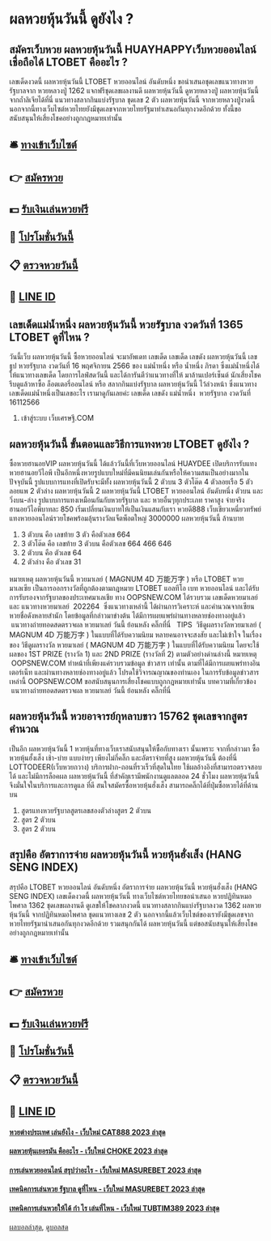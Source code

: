 # ผลหวยหุ้นวันนี้ ดูยังไง ?
## สมัครเว็บหวย ผลหวยหุ้นวันนี้ HUAYHAPPYเว็บหวยออนไลน์เชื่อถือได้ LTOBET คืออะไร ?
เลขเด็ดงวดนี้ ผลหวยหุ้นวันนี้ LTOBET หวยออนไลน์ อันดับหนึ่ง ขอนำเสนอชุดเลขแนวทางหวยรัฐบาลจาก หวยหลวงปู่ 1262 แจกฟรีชุดเลขผลงานดี ผลหวยหุ้นวันนี้ ดูหวยหลวงปู่ ผลหวยหุ้นวันนี้ จากถ้ำลิเจียได้ที่นี่ แนวทางสลากกินแบ่งรัฐบาล ชุดเลข 2 ตัว ผลหวยหุ้นวันนี้ จากหวยหลวงปู่งวดนี้ นอกจากนี้ทางเว็บไซต์หวยไทยยังมีชุดเลขจากหวยไทยรัฐมาทำเสนอกันทุกงวดอีกด้วย ทั้งนี้ขอสนับสนุนให้เสี่ยงโชคอย่างถูกกฎหมายเท่านั้น

## 🛎 [ทางเข้าเว็บไซต์](https://bit.ly/3BG5bNw)
## 👉 [สมัครหวย](https://bit.ly/3BG5bNw)
## 💵 [รับเงินเล่นหวยฟรี](https://bit.ly/3C3mvgS)
## 👑 [โปรโมชั่นวันนี้](https://bit.ly/3C3mvgS)
## 📋 [ตรวจหวยวันนี้](https://bit.ly/3C3mvgS)
## 📱 [LINE ID](https://bit.ly/3C3mvgS)

## เลขเด็ดแม่น้ำหนึ่ง ผลหวยหุ้นวันนี้ หวยรัฐบาล งวดวันที่ 1365 LTOBET ดูที่ไหน ?
วันนี้เว็บ ผลหวยหุ้นวันนี้ ซื้อหวยออนไลน์ จะมาอัพเดท เลขเด็ด เลขเด็ด เลขดัง ผลหวยหุ้นวันนี้ เลขธูป หวยรัฐบาล งวดวันที่ 16 พฤศจิกายน 2566 ของ แม่น้ำหนึ่ง หรือ น้ำหนึ่ง ภิรดา ซึ่งแม่น้ำหนึ่งได้ให้แนวทางเลขเด็ด โดยการไลฟ์สดวันนี้ และได้การันตีว่าแนวทางที่ให้ มาล้านเปอร์เซ็นต์ นักเสี่ยงโชครีบดูแล้วหาซื้อ ล็อตเตอรี่ออนไลน์ หรือ สลากกินแบ่งรัฐบาล ผลหวยหุ้นวันนี้ ไว้ล่วงหน้า ซึ่งแนวทางเลขเด็ดแม่น้ำหนึ่งเป็นเลขอะไร เรามาดูกันเลยค่ะ
เลขเด็ด เลขดัง แม่น้ำหนึ่ง  หวยรัฐบาล งวดวันที่ 16112566
1. เข้าสู่ระบบ เว็บเศรษฐี.COM

## ผลหวยหุ้นวันนี้ ขั้นตอนและวิธีการแทงหวย​ LTOBET ดูยังไง ?
ซื้อหวยฮานอยVIP ผลหวยหุ้นวันนี้ ได้แล้ววันนี้ที่เว็บหวยออนไลน์ HUAYDEE เปิดบริการรับแทงหวยฮานอยวีไอพี เป็นอีกหนึ่งหวยรูปแบบใหม่ที่มีคนนิยมเล่นกันหรือให้ความสนเป็นอย่างมากในปัจจุบันนี้ รูปแบบการแทงที่เปิดรับจะมีทั้ง ผลหวยหุ้นวันนี้ 2 ตัวบน 3 ตัวโต๊ด 4 ตัวลอยเรือ 5 ตัวลอยแพ 2 ตัวล่าง ผลหวยหุ้นวันนี้ 2 ผลหวยหุ้นวันนี้ LTOBET หวยออนไลน์ อันดับหนึ่ง ตัวบน และ วิ่งบน-ล่าง รูปแบบการแทงเหมือนกันกับหวยรัฐบาล และ หวยอื่นๆทุกประเภท ราคาสูง จ่ายจริง ฮานอยวีไอพีบาทละ 850 เริ่มเปลี่ยนเงินบาทให้เป็นเงินแสนกับเรา หวยดี888 เว็บเขียวเหนี่ยวทรัพย์ แทงหวยออนไลน์รวยโชคพร้อมลุ้นรางวัลแจ็ตพ็อตใหญ่ 3000000 ผลหวยหุ้นวันนี้ ล้านบาท
1. 3 ตัวบน คือ เลขท้าย 3 ตัว คือตัวเลข 664
2. 3 ตัวโต๊ด คือ เลขท้าย 3 ตัวบน คือตัวเลข 664 466 646
3. 2 ตัวบน คือ ตัวเลข 64
4. 2 ตัวล่าง คือ ตัวเลข 31

หมายเหตุ ผลหวยหุ้นวันนี้ หวยมาเลย์ ( MAGNUM 4D 万能万字 ) หรือ LTOBET หวยมาเลเซีย เป็นการออกรางวัลที่ถูกต้องตามกฎหมาย LTOBET แอลทีโอ เบท หวยออนไลน์ และได้รับการรับรองจากรัฐบาลของประเทศมาเลเชีย
ทาง OOPSNEW.COM ได้รวบรวม เลขเด็ดหวยมาเลย์ และ แนวทางหวยมาเลย์  202264  ซึ่งแนวทางเหล่านี้ ได้ผ่านการวิเคราะห์ และคำนวณจากเซียนหวยชื่อดังหลายสำนัก โดยข้อมูลที่กล่าวมาข่างต้น ได้มีการเผยแพร่ผ่านทางหลายช่องทางอยู่แล้ว
 แนวทางถ่ายทอดสดตรวจผล หวยมาเลย์ วันนี้ ย้อนหลัง คลิ๊กที่นี่  
TIPS  วิธีดูผลรางวัลหวยมาเลย์ ( MAGNUM 4D 万能万字 ) ในแบบที่ได้รับความนิยม
หลายคนอาจจะสงสัย และไม่เข้าใจ ในเรื่องของ วิธีดูผลรางวัล หวยมาเลย์ ( MAGNUM 4D 万能万字 ) ในแบบที่ได้รับความนิยม โดยจะใช้ผลของ 1ST PRIZE (รางวัล 1) และ 2ND PRIZE (รางวัลที่ 2) ตามตัวอย่างด่านล่างนี้
หมายเหตุ  OOPSNEW.COM ทำหน้าที่เพียงแค่รวบรวมข้อมูล ข่าวสาร เท่านั้น ตามที่ได้มีการเผยแพร่ทางอินเตอร์เน็ท และผ่านทางหลายช่องทางอยู่แล้ว โปรดใช้วิจารณญาณของท่านเอง ในการรับข้อมูลข่าวสารเหล่านี้ OOPSNEW.COM ขอสนับสนุนการเสี่ยงโชคแบบถูกกฎหมายเท่านั้น
บทความที่เกี่ยวข้อง
 แนวทางถ่ายทอดสดตรวจผล หวยมาเลย์ วันนี้ ย้อนหลัง คลิ๊กที่นี่  

## ผลหวยหุ้นวันนี้ หวยอาจารย์กุหลาบขาว 15762 ชุดเลขจากสูตรคำนวณ
เป็นอีก ผลหวยหุ้นวันนี้ 1 หวยหุ้นที่ทางเว็บเราสนับสนุนให้ซื้อกับทางเรา นั้นเพราะ
จากที่กล่าวมา ซื้อหวยหุ้นฮั้งเส็ง เช้า-บ่าย แบบง่ายๆ เพียงไม่กี่คลิ๊ก และอัตราจ่ายที่สูง ผลหวยหุ้นวันนี้ ต้องที่นี่ LOTTODEER(เว็บหวยกวาง) บริการฝาก-ถอนที่รวเร็วที่สุดในไทย ใช้ผลอ้างอิงที่สามารถตรวจสอบได้ และไม่มีการล็อคผล ผลหวยหุ้นวันนี้ ที่สำคัญเรามีพนักงานดูแลตลอด 24 ชั่วโมง ผลหวยหุ้นวันนี้ จึงมั่นใจในบริการและการดูแล ที่ดี สนใจสมัครซื้อหวยหุ้นฮั่งเส็ง สามารถคลิ๊กได้ที่ปุ่มซื้อหวยได้ที่ด้านบน
1. สูตรแทงหวยรัฐบาลสูตรเลขสองตัวล่างสูตร 2 ตัวบน
2. สูตร 2 ตัวบน
3. สูตร 2 ตัวบน

## สรุปคือ อัตราการจ่าย ผลหวยหุ้นวันนี้ หวยหุ้นฮั่งเส็ง (HANG SENG INDEX)
สรุปคือ LTOBET หวยออนไลน์ อันดับหนึ่ง อัตราการจ่าย ผลหวยหุ้นวันนี้ หวยหุ้นฮั่งเส็ง (HANG SENG INDEX) เลขเด็ดงวดนี้ ผลหวยหุ้นวันนี้ ทางเว็บไซต์หวยไทยขอนำเสนอ หวยปฏิทินหมอไพศาล 1362 ชุดเลขผลงานดี ดูเลขให้โชคลาภงวดนี้ แนวทางสลากกินแบ่งรัฐบาลงวด 1362 ผลหวยหุ้นวันนี้ จากปฏิทินหมอไพศาล ชุดแนวทางเลข 2 ตัว นอกจากนี้แล้วเว็บไซต์ของเรายังมีชุดเลขจากหวยไทยรัฐมานำเสนอกันทุกงวดอีกด้วย รวมสนุกกันได้ ผลหวยหุ้นวันนี้ แต่ขอสนับสนุนให้เสี่ยงโชคอย่างถูกกฎหมายเท่านั้น

## 🛎 [ทางเข้าเว็บไซต์](https://bit.ly/3BG5bNw)
## 👉 [สมัครหวย](https://bit.ly/3BG5bNw)
## 💵 [รับเงินเล่นหวยฟรี](https://bit.ly/3C3mvgS)
## 👑 [โปรโมชั่นวันนี้](https://bit.ly/3C3mvgS)
## 📋 [ตรวจหวยวันนี้](https://bit.ly/3C3mvgS)
## 📱 [LINE ID](https://bit.ly/3C3mvgS)

#### [หวยต่างประเทศ เล่นยังไง - เว็บใหม่ CAT888 2023 ล่าสุด](https://atom.io/themes/หวยต่างประเทศ%20เล่นยังไง%20-%20เว็บใหม่%20cat888%202023%20ล่าสุด)
#### [ผลหวยหุ้นเยอรมัน คืออะไร - เว็บใหม่ CHOKE 2023 ล่าสุด](https://atom.io/themes/ผลหวยหุ้นเยอรมัน%20คืออะไร%20-%20เว็บใหม่%20choke%202023%20ล่าสุด)
#### [การเล่นหวยออนไลน์ สรุปว่าอะไร - เว็บใหม่ MASUREBET 2023 ล่าสุด](https://atom.io/themes/การเล่นหวยออนไลน์%20สรุปว่าอะไร%20-%20เว็บใหม่%20masurebet%202023%20ล่าสุด)
#### [เทคนิคการเล่นหวย รัฐบาล ดูที่ไหน - เว็บใหม่ MASUREBET 2023 ล่าสุด](https://atom.io/themes/เทคนิคการเล่นหวย%20รัฐบาล%20ดูที่ไหน%20-%20เว็บใหม่%20masurebet%202023%20ล่าสุด)
#### [เทคนิคการเล่นหวยให้ได้ กํา ไร เล่นที่ไหน - เว็บใหม่ TUBTIM389 2023 ล่าสุด](https://atom.io/themes/เทคนิคการเล่นหวยให้ได้%20กํา%20ไร%20เล่นที่ไหน%20-%20เว็บใหม่%20tubtim389%202023%20ล่าสุด)

[ผลบอลล่าสุด](https://siamsport.tv "ผลบอลล่าสุด"), [ดูบอลสด](https://siamsport.tv/ดูบอลสด "ดูบอลสด")